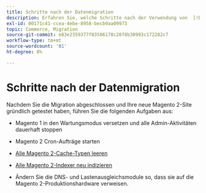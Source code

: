 ```yaml
---
title: Schritte nach der Datenmigration
description: Erfahren Sie, welche Schritte nach der Verwendung von  [!DNL Data Migration Tool] zum Migrieren von Daten von Magento 1 zu Magento 2 unternommen werden müssen.
exl-id: 00171c41-ccea-4ebe-8958-becb9aa09973
topic: Commerce, Migration
source-git-commit: e83e2359377f03506178c28f8b30993c172282c7
workflow-type: tm+mt
source-wordcount: '81'
ht-degree: 0%

---
```


# Schritte nach der Datenmigration

Nachdem Sie die Migration abgeschlossen und Ihre neue Magento 2-Site gründlich getestet haben, führen Sie die folgenden Aufgaben aus:

* Magento 1 in den Wartungsmodus versetzen und alle Admin-Aktivitäten dauerhaft stoppen

* Magento 2 Cron-Aufträge starten

* [Alle Magento 2-Cache-Typen leeren](../../../configuration/cli/manage-cache.md#clean-and-flush-cache-types)

* [Alle Magento 2-Indexer neu indizieren](../../../configuration/cli/manage-indexers.md#reindex)

* Ändern Sie die DNS- und Lastenausgleichsmodule so, dass sie auf die Magento 2-Produktionshardware verweisen.
